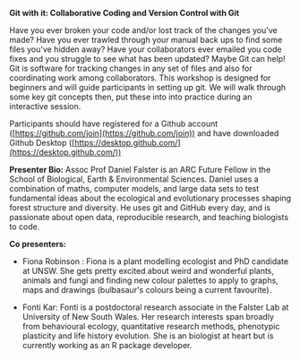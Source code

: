 **Git with it: Collaborative Coding and Version Control with Git**

Have you ever broken your code and/or lost track of the changes you've made? Have you ever trawled through your manual back ups to find some files you've hidden away? Have your collaborators ever emailed you code fixes and you struggle to see what has been updated? Maybe Git can help! Git is software for tracking changes in any set of files and also for coordinating work among collaborators. This workshop is designed for beginners and will guide participants in setting up git. We will walk through some key git concepts then, put these into into practice during an interactive session.

Participants should have registered for a Github account ([https://github.com/join](https://github.com/join)) and have downloaded Github Desktop ([https://desktop.github.com/](https://desktop.github.com/))

**Presenter Bio:** Assoc Prof Daniel Falster is an ARC Future Fellow in the School of Biological, Earth & Environmental Sciences. Daniel uses a combination of maths, computer models, and large data sets to test fundamental ideas about the ecological and evolutionary processes shaping forest structure and diversity. He uses git and GitHub every day, and is passionate about open data, reproducible research, and teaching biologists to code.

**Co presenters:**

- Fiona Robinson : Fiona is a plant modelling ecologist and PhD candidate at UNSW. She gets pretty excited about weird and wonderful plants, animals and fungi and finding new colour palettes to apply to graphs, maps and drawings (bulbasaur's colours being a current favourite). 

- Fonti Kar:  Fonti is a postdoctoral research associate in the Falster Lab at University of New South Wales. Her research interests span broadly from behavioural ecology, quantitative research methods, phenotypic plasticity and life history evolution. She is an biologist at heart but is currently working as an R package developer. 

